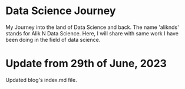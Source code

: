 # Data Science Journey

My Journey into the land of Data Science and back. The name 'aliknds' stands for Alik N Data Science. Here, I will share with same work I have been doing in the field of data science.

# Update from 29th of June, 2023

Updated blog's index.md file. 